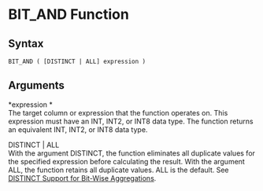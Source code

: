 # BIT\_AND Function<a name="r_BIT_AND"></a>

## Syntax<a name="r_BIT_AND-synopsis"></a>

```
BIT_AND ( [DISTINCT | ALL] expression )
```

## Arguments<a name="r_BIT_AND-arguments"></a>

 *expression *   
The target column or expression that the function operates on\. This expression must have an INT, INT2, or INT8 data type\. The function returns an equivalent INT, INT2, or INT8 data type\.

DISTINCT \| ALL  
With the argument DISTINCT, the function eliminates all duplicate values for the specified expression before calculating the result\. With the argument ALL, the function retains all duplicate values\. ALL is the default\. See [DISTINCT Support for Bit\-Wise Aggregations](c_bitwise_aggregate_functions.md#distinct-support-for-bit-wise-aggregations)\.
